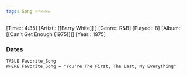 ```yaml
---
tags: Song ⭐⭐⭐⭐⭐ 
---
```

[Time:: 4:35]
[Artist:: [[Barry White]] ]
[Genre:: R&B]
[Played:: 8]
[Album:: [[Can't Get Enough (1975)]]]
[Year:: 1975]
### Dates
````dataview
TABLE Favorite_Song
WHERE Favorite_Song = "You're The First, The Last, My Everything"
````